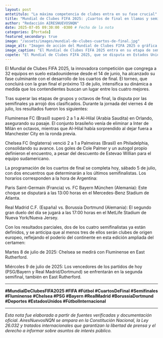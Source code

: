 ```yaml
---
layout: post
antetitulo: "La máxima competencia de clubes entra en su fase crucial"
title: "Mundial de Clubes FIFA 2025: ¡Cuartos de final en llamas y semifinales confirmadas rumbo a la gran final!"
author: "Redacción AIRESNUEVOSNQN"
date: 2025-07-05 09:30:00 -0300 # Fecha de la nota
categories: [Portada]
featured_secondary: true
image: "/assets/images/mundial-de-clubes-cuartos-de-final.jpg"
image_alt: "Imagen de acción del Mundial de Clubes FIFA 2025 o gráfica del torneo."
image_caption: "El Mundial de Clubes FIFA 2025 entra en su etapa de semifinales."
copete: "El Mundial de Clubes FIFA 2025, que se disputa en Estados Unidos desde el 14 de junio con un formato expandido de 32 equipos, ha ingresado en su apasionante fase de cuartos de final, acercándose a las instancias decisivas. La gran final que coronará al campeón está programada para el 13 de julio."
---
```


El Mundial de Clubes FIFA 2025, la innovadora competición que congrega a 32 equipos en suelo estadounidense desde el 14 de junio, ha alcanzado su fase culminante con el desarrollo de los cuartos de final. El torneo, que concluirá con la gran final el próximo 13 de julio, intensifica su dinámica a medida que los contendientes buscan un lugar entre los cuatro mejores.

Tras superar las etapas de grupos y octavos de final, la disputa por las semifinales ya arrojó dos clasificados. Durante la jornada del viernes 4 de julio, los resultados fueron los siguientes:

Fluminense FC (Brasil) superó 2 a 1 a Al-Hilal (Arabia Saudita) en Orlando, asegurando su pasaje. El conjunto brasileño venía de eliminar a Inter de Milán en octavos, mientras que Al-Hilal había sorprendido al dejar fuera a Manchester City en la ronda previa.

Chelsea FC (Inglaterra) venció 2 a 1 a Palmeiras (Brasil) en Philadelphia, consolidando su avance. Los goles de Cole Palmer y un autogol propio definieron el encuentro, a pesar del descuento de Estevao Willian para el equipo sudamericano.

La programación de los cuartos de final se completa hoy, sábado 5 de julio, con dos encuentros que determinarán a los últimos semifinalistas. Los horarios corresponden a la hora de Argentina:

Paris Saint-Germain (Francia) vs. FC Bayern München (Alemania): Este choque se disputará a las 13:00 horas en el Mercedes-Benz Stadium de Atlanta.

Real Madrid C.F. (España) vs. Borussia Dortmund (Alemania): El segundo gran duelo del día se jugará a las 17:00 horas en el MetLife Stadium de Nueva York/Nueva Jersey.

Con los resultados parciales, dos de los cuatro semifinalistas ya están definidos, y se anticipa que al menos tres de ellos serán clubes de origen europeo, reflejando el poderío del continente en esta edición ampliada del certamen:

Martes 8 de julio de 2025: Chelsea se medirá con Fluminense en East Rutherford.

Miércoles 9 de julio de 2025: Los vencedores de los partidos de hoy (PSG/Bayern y Real Madrid/Dortmund) se enfrentarán en la segunda semifinal, también en East Rutherford.

---
**#MundialDeClubesFIFA2025 #FIFA #Fútbol #CuartosDeFinal #Semifinales #Fluminense #Chelsea #PSG #Bayern #RealMadrid #BorussiaDortmund #Deportes #EstadosUnidos #FútbolInternacional**

---
*Esta nota fue elaborada a partir de fuentes verificadas y documentación oficial. AiresNuevosNQN se ampara en la Constitución Nacional, la Ley 26.032 y tratados internacionales que garantizan la libertad de prensa y el derecho a informar sobre asuntos de interés público.*